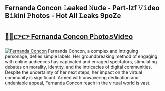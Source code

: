 ## Fernanda Concon 𝙻eaked 𝙽u𝚍e - Part-lzf 𝚅𝚒deo B𝚒kini 𝙿hotos - Hot All 𝙻eaks 9poZe

# <h2><a href="http://ld4w2n7.urlbe.top/?page=Fernanda+Concon">🔗🔗👉👉 Fernanda Concon P𝚑oto𝚜Vid𝚎o</a></h2>

[![Fernanda Concon](https://i.imgur.com/eBuTRDB.gif)](http://ld4w2n7.urlbe.top/?page=Fernanda+Concon)
Fernanda Concon, a complex and intriguing personage, defies simple labels. Her groundbreaking method of engaging with online audiences has captivated and enraged spectators, stimulating debates on morality, identity, and the intricacies of digital communities. Despite the uncertainty of her next steps, her impact on the virtual community is significant. Armed with unwavering dedication and undeniable appeal, Fernanda Concon reach in the virtual world is vast.
